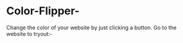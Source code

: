 # Color-Flipper-
Change the color of your website by just clicking a button.
Go to the website to tryout:-
